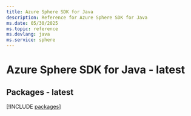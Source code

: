 ```yaml
---
title: Azure Sphere SDK for Java
description: Reference for Azure Sphere SDK for Java
ms.date: 05/30/2025
ms.topic: reference
ms.devlang: java
ms.service: sphere
---
```

# Azure Sphere SDK for Java - latest
## Packages - latest
[!INCLUDE [packages](sphere-index.md)]